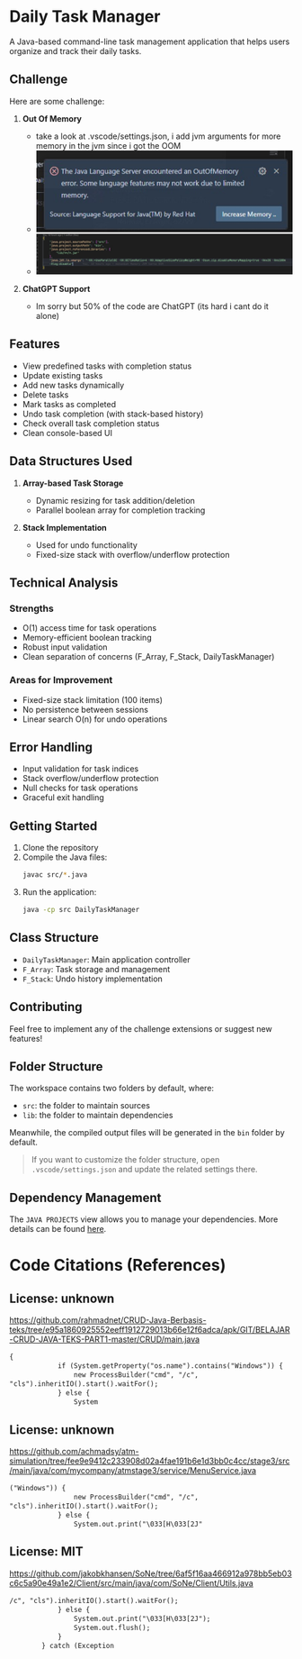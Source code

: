# Daily Task Manager

A Java-based command-line task management application that helps users organize and track their daily tasks.

## Challenge 

Here are some challenge:

1. **Out Of Memory**
   - take a look at .vscode/settings.json, i add jvm arguments for more memory in the jvm since i got the OOM
   - ![IMG](https://github.com/rifk7s/DailyTaskManager_.Java/blob/main/images/OOM_ERROR.jpg?raw=true)
   - ![IMG](https://github.com/rifk7s/DailyTaskManager_.Java/blob/main/images/OOM.jpg?raw=true)

2. **ChatGPT Support**
   - Im sorry but 50% of the code are ChatGPT (its hard i cant do it alone)
## Features

- View predefined tasks with completion status
- Update existing tasks
- Add new tasks dynamically
- Delete tasks
- Mark tasks as completed
- Undo task completion (with stack-based history)
- Check overall task completion status
- Clean console-based UI

## Data Structures Used

1. **Array-based Task Storage**
   - Dynamic resizing for task addition/deletion
   - Parallel boolean array for completion tracking

2. **Stack Implementation**
   - Used for undo functionality
   - Fixed-size stack with overflow/underflow protection

## Technical Analysis

### Strengths
- O(1) access time for task operations
- Memory-efficient boolean tracking
- Robust input validation
- Clean separation of concerns (F_Array, F_Stack, DailyTaskManager)

### Areas for Improvement
- Fixed-size stack limitation (100 items)
- No persistence between sessions
- Linear search O(n) for undo operations

## Error Handling
- Input validation for task indices
- Stack overflow/underflow protection
- Null checks for task operations
- Graceful exit handling

## Getting Started

1. Clone the repository
2. Compile the Java files:
   ```bash
   javac src/*.java
   ```
3. Run the application:
   ```bash
   java -cp src DailyTaskManager
   ```

## Class Structure

- `DailyTaskManager`: Main application controller
- `F_Array`: Task storage and management
- `F_Stack`: Undo history implementation

## Contributing

Feel free to implement any of the challenge extensions or suggest new features!

## Folder Structure

The workspace contains two folders by default, where:

- `src`: the folder to maintain sources
- `lib`: the folder to maintain dependencies

Meanwhile, the compiled output files will be generated in the `bin` folder by default.

> If you want to customize the folder structure, open `.vscode/settings.json` and update the related settings there.

## Dependency Management

The `JAVA PROJECTS` view allows you to manage your dependencies. More details can be found [here](https://github.com/microsoft/vscode-java-dependency#manage-dependencies).

# Code Citations (References)

## License: unknown
https://github.com/rahmadnet/CRUD-Java-Berbasis-teks/tree/e95a1860925552eeff1912729013b66e12f6adca/apk/GIT/BELAJAR-CRUD-JAVA-TEKS-PART1-master/CRUD/main.java

```
{
            if (System.getProperty("os.name").contains("Windows")) {
                new ProcessBuilder("cmd", "/c", "cls").inheritIO().start().waitFor();
            } else {
                System
```

## License: unknown
https://github.com/achmadsy/atm-simulation/tree/fee9e9412c233908d02a4fae191b6e1d3bb0c4cc/stage3/src/main/java/com/mycompany/atmstage3/service/MenuService.java

```
("Windows")) {
                new ProcessBuilder("cmd", "/c", "cls").inheritIO().start().waitFor();
            } else {
                System.out.print("\033[H\033[2J"
```

## License: MIT
https://github.com/jakobkhansen/SoNe/tree/6af5f16aa466912a978bb5eb03c6c5a90e49a1e2/Client/src/main/java/com/SoNe/Client/Utils.java

```
/c", "cls").inheritIO().start().waitFor();
            } else {
                System.out.print("\033[H\033[2J");
                System.out.flush();
            }
        } catch (Exception
```

